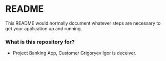 # README #

This README would normally document whatever steps are necessary to get your application up and running.

### What is this repository for? ###

*  Project Banking App, Customer Grigoryev Igor is deceiver. 

